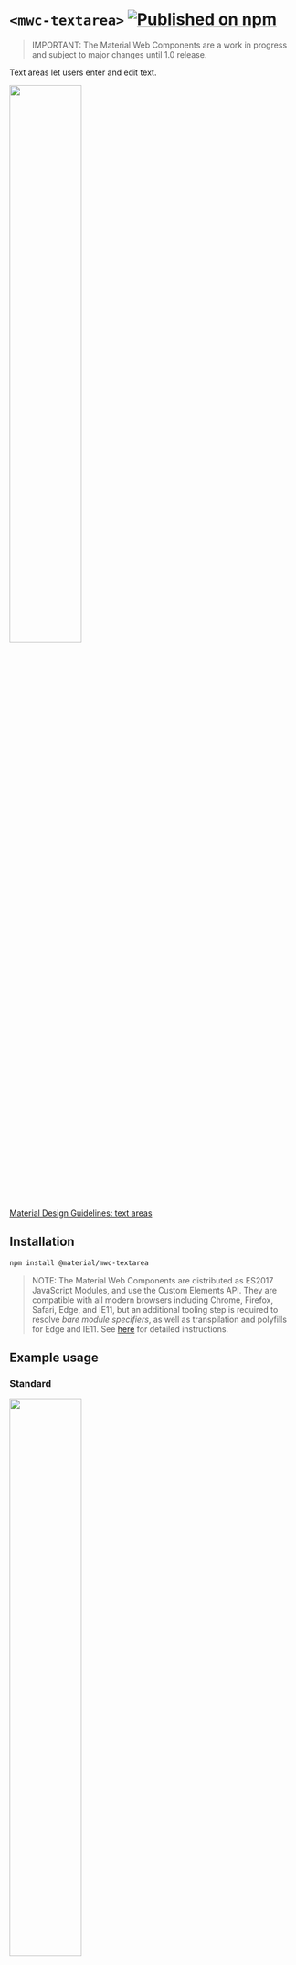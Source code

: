 # `<mwc-textarea>` [![Published on npm](https://img.shields.io/npm/v/@material/mwc-textarea.svg)](https://www.npmjs.com/package/@material/mwc-textarea)

> IMPORTANT: The Material Web Components are a work in progress and subject to
> major changes until 1.0 release.

Text areas let users enter and edit text.

<img src="images/standard.png" width="50%">

[Material Design Guidelines: text areas](https://material.io/design/components/text-fields.html)

## Installation

```sh
npm install @material/mwc-textarea
```

> NOTE: The Material Web Components are distributed as ES2017 JavaScript
> Modules, and use the Custom Elements API. They are compatible with all modern
> browsers including Chrome, Firefox, Safari, Edge, and IE11, but an additional
> tooling step is required to resolve *bare module specifiers*, as well as
> transpilation and polyfills for Edge and IE11. See
> [here](https://github.com/material-components/material-components-web-components#quick-start)
> for detailed instructions.

## Example usage

### Standard

<img src="images/standard.png" width="50%">

```html
<mwc-textarea label="My Textarea"></mwc-textarea>

<script type="module">
  import '@material/mwc-textarea';
</script>
```

### Helper Text

<img src="images/helper.png" width="50%">

```html
<mwc-textarea label="My Textarea" helper="Helper Text"></mwc-textarea>

<script type="module">
  import '@material/mwc-textarea';
</script>
```

### Primary Color

<img src="images/color-primary.png" width="50%">

```html
<style>
  mwc-textarea {
    --mdc-theme-primary: green;
  }
</style>

<mwc-textarea
    label="My Textarea"
    required>
</mwc-textarea>

<script type="module">
  import '@material/mwc-textarea';
</script>
```

## Variants


### Outlined

<img src="images/outlined.png" width="50%">

```html
<mwc-textarea
    outlined
    label="My Textarea">
</mwc-textarea>

<script type="module">
  import '@material/mwc-textarea';
</script>
```

#### Shaping Outlined

<img src="images/shape-left.png" width="50%">
<img src="images/shape-right.png" width="50%">
<img src="images/shape-left-right.png" width="50%">

```html
<style>
  mwc-textarea.left {
    --mdc-notched-outline-leading-width: 28px;
    --mdc-notched-outline-leading-border-radius: 28px 0 0 28px;
  }

  mwc-textarea.right {
    --mdc-notched-outline-trailing-border-radius: 0 28px 28px 0;
  }
</style>

<mwc-textarea
    class="left";
    label="My Textarea"
    outlined>
</mwc-textarea>

<mwc-textarea
    class="right";
    label="My Textarea"
    outlined>
</mwc-textarea>

<mwc-textarea
    class="left right";
    label="My Textarea"
    outlined>
</mwc-textarea>

<script type="module">
  import '@material/mwc-textarea';
</script>
```

### Fullwidth

<img src="images/fullwidth-outlined.png" width="50%">

```html
<!-- Note: Fullwidth does not support label; only placeholder -->
<mwc-textarea outlined fullwidth placeholder="My Textarea"></mwc-textarea>

<script type="module">
  import '@material/mwc-textarea';
</script>
```

## API

### Properties/Attributes

| Name                | Type           | Description
| ------------------- | -------------- |------------
| `rows`              | `number`       | Sets number of visible text lines.
| `cols`              | `number`       | Sets the visible width of the textarea.
| `value`             | `string`       | The input control's value.
| `type`              | `TypeKeyword*` | A string specifying the type of control to render.
| `label`             | `string`       | Sets floating label value.
| `placeholder`       | `string`       | Sets disappearing input placeholder.
| `icon`              | `string`       | Leading icon to display in input. See [`mwc-icon`](https://github.com/material-components/material-components-web-components/tree/master/packages/icon).
| `iconTrailing`      | `string`       | Trailing icon to display in input. See [`mwc-icon`](https://github.com/material-components/material-components-web-components/tree/master/packages/icon).
| `disabled`          | `boolean`      | Whether or not the input should be disabled.
| `required`          | `boolean`      | Displays error state if value is empty and input is blurred.
| `maxlength`         | `number`       | Maximum length to accept input.
| `charCounter`       | `boolean`      | **Note: requries `maxlength` to be set.** Display character counter with max length.
| `outlined`          | `boolean`      | Whether or not to show the material outlined variant.
| `fullwidth`         | `boolean`      | Whether or not to make the input fullwidth. No longer displays `label`; only `placeholder` and `helper`.
| `helper`            | `string`       | Helper text to display below the input. Display default only when focused.
| `helperPersistent`  | `boolean`      | Always show the helper text despite focus.

\*  `TypeKeyword` is exported by `mwc-textarea` and `mwc-textarea-base`.
```ts
type TypeKeyword =
    'hidden'|'text'|'search'|'tel'|'url'|'email'|'password'|'datetime'|'date'|
    'month'|'week'|'time'|'datetime-local'|'number'|'range'|'color'|'checkbox'|
    'radio'|'file'|'submit'|'image'|'reset'|'button';
```

### CSS Custom Properties

Inherits CSS Custom properties from:
* [`mwc-ripple`](https://github.com/material-components/material-components-web-components/tree/master/packages/ripple)
* [`mwc-notched-outline`](https://github.com/material-components/material-components-web-components/tree/master/packages/notched-outline).
* [`mwc-icon`](https://github.com/material-components/material-components-web-components/tree/master/packages/icon)

| Name                                              | Default               | Description
| ------------------------------------------------- | --------------------- |------------
| `--mdc-theme-primary`                             | `#6200ee`             | Color when active of the underline ripple, the outline, and the caret.
| `--mdc-theme-error`                               | `#b00020`             | Color when errored of the underline, the outline, the caret, and the icons.
| `--mdc-text-area-filled-border-radius`           | `4px 4px 0 0`          | Border radius of the standard / filled textarea's background filling.
| `--mdc-text-area-outlined-idle-border-color`     | `rgba(0, 0, 0, 0.38)`  | Color of the outlined textarea's  outline when idle.
| `--mdc-text-area-outlined-hover-border-color`    | `rgba(0, 0, 0, 0.87)`  | Color of the outlined textarea's outline when hovering.
| `--mdc-text-area-outlined-disabled-border-color` | `rgba(0, 0, 0, 0.06)`  | Color of the outlined textarea's outline when disabled.

## Additional references

- [MDC Web textfields](https://material.io/develop/web/components/input-controls/text-field/)
